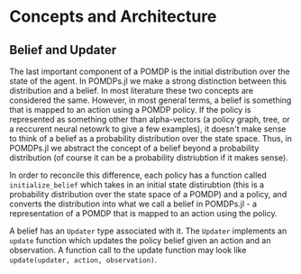 # Concepts and Architecture

## Belief and Updater

The last important component of a POMDP is the initial distribution over the state of the agent. In POMDPs.jl we make a strong distinction
between this distribution and a belief. In most literature these two concepts are considered the same. However, in
most general terms, a belief is something that is mapped to an action using a POMDP policy. If the policy is represented
as something other than alpha-vectors (a policy graph, tree, or a reccurent neural netowrk to give a few examples), it
doesn't make sense to think of a belief as a probability distribution over the state space. Thus, in POMDPs.jl we
abstract the concept of a belief beyond a probability distribution (of course it can be a probability distriubtion if it
makes sense). 

In order to reconcile this difference, each policy has a function called ```initialize_belief``` which takes in an
initial state distirubtion (this is a probability distribution over the state space of a POMDP) and a policy, and converts the
distribution into what we call a belief in POMDPs.jl - a representation of a POMDP that is mapped to an action using the
policy. 

A belief has an ```Updater``` type associated with it. The ```Updater``` implements an ```update``` function which
updates the policy belief given an action and an observation. A function call to the update function may look like
```update(updater, action, observation)```.


